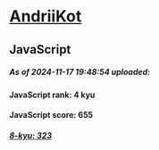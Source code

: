 # [AndriiKot](https://www.codewars.com/users/AndriiKot) 
## JavaScript

##### As of 2024-11-17 19:48:54 uploaded:

#### JavaScript rank: 4 kyu

#### JavaScript score: 655

##### [8-kyu: 323](https://github.com/AndriiKot/JavaScript__CodeWars/tree/main/kyu-8)

